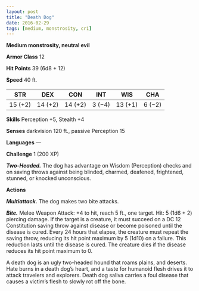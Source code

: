 ```yaml
---
layout: post
title: "Death Dog"
date: 2016-02-29
tags: [medium, monstrosity, cr1]
---
```


**Medium monstrosity, neutral evil**

**Armor Class** 12

**Hit Points** 39 (6d8 + 12)

**Speed** 40 ft.

|   STR   |   DEX   |   CON   |   INT   |   WIS   |   CHA   |
|:-----:|:-----:|:-----:|:-----:|:-----:|:-----:|
| 15 (+2) | 14 (+2) | 14 (+2) | 3 (−4) | 13 (+1) | 6 (−2) |

**Skills** Perception +5, Stealth +4 

**Senses** darkvision 120 ft., passive Perception 15 

**Languages** — 

**Challenge** 1 (200 XP)

***Two-Headed.*** The dog has advantage on Wisdom (Perception) checks and on saving throws against being blinded, charmed, deafened, frightened, stunned, or knocked unconscious. 

**Actions** 

***Multiattack.*** The dog makes two bite attacks. 

***Bite.*** Melee Weapon Attack: +4 to hit, reach 5 ft., one target. Hit: 5 (1d6 + 2) piercing damage. If the target is a creature, it must succeed on a DC 12 Constitution saving throw against disease or become poisoned until the disease is cured. Every 24 hours that elapse, the creature must repeat the saving throw, reducing its hit point maximum by 5 (1d10) on a failure. This reduction lasts until the disease is cured. The creature dies if the disease reduces its hit point maximum to 0. 

A death dog is an ugly two-headed hound that roams plains, and deserts. Hate burns in a death dog’s heart, and a taste for humanoid flesh drives it to attack travelers and explorers. Death dog saliva carries a foul disease that causes a victim’s flesh to slowly rot off the bone.